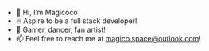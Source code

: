 - 👋 Hi, I’m Magicoco
- 🔥 Aspire to be a full stack developer!
- 💞️ Gamer, dancer, fan artist!
- 📫 Feel free to reach me at magico.space@outlook.com!
